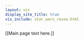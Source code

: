 ```yaml
--- 
layout: vis
display_site_title: true
vis_include: star_wars_reuse.html
---
```


[[Main page text here.]]

